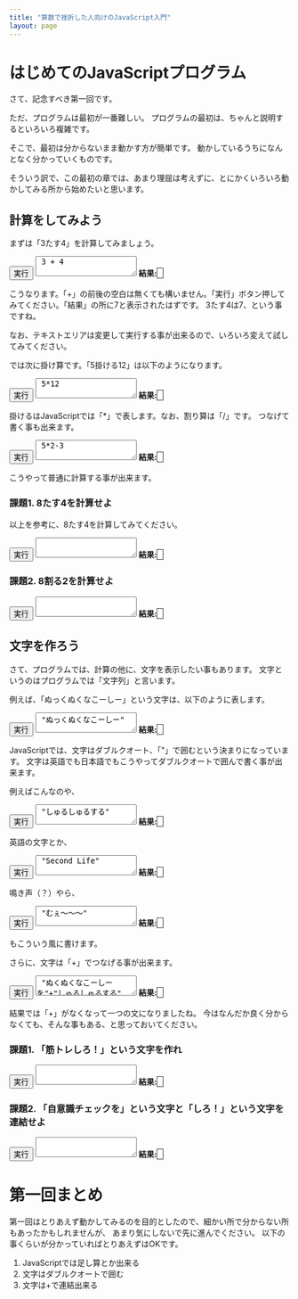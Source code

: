 ```yaml
---
title: "算数で挫折した人向けのJavaScript入門"
layout: page
---
```


<link rel="stylesheet" href="https://cdnjs.cloudflare.com/ajax/libs/codemirror/5.35.0/codemirror.css" />
<script src="https://cdnjs.cloudflare.com/ajax/libs/codemirror/5.35.0/codemirror.js"></script>
<script src="https://cdnjs.cloudflare.com/ajax/libs/codemirror/5.35.0/mode/javascript/javascript.js"></script>
<style>
    .CodeMirror { height: auto; border: 1px solid #ddd; }
    .console { border: 1px solid #333; color: rgb(48, 68, 216); padding: 0px 5px 0px 5px; }
</style>

<script type="text/javascript" src="https://rawgit.com/karino2/js-introduction/master/scripts/env.js"></script>
<script>
  document.body.onload = function() {
    var idlist = ["ex1", "ex2", "ex3", "ex4", "ex5", "ex6", "ex7", "ex8", "q1", "q2", "q3", "q4"];
    setupAll(idlist);
  }
</script>

# はじめてのJavaScriptプログラム

さて、記念すべき第一回です。

ただ、プログラムは最初が一番難しい。
プログラムの最初は、ちゃんと説明するといろいろ複雑です。

そこで、最初は分からないまま動かす方が簡単です。
動かしているうちになんとなく分かっていくものです。

そういう訳で、この最初の章では、あまり理屈は考えずに、とにかくいろいろ動かしてみる所から始めたいと思います。

## 計算をしてみよう

まずは「3たす4」を計算してみましょう。

<div id="ex1">
<input type="button" value="実行" />
<textarea>
 3 + 4</textarea>
<b>結果:</b> <span class="console"></span><br>
</div>


こうなります。「+」の前後の空白は無くても構いません。「実行」ボタン押してみてください。「結果」の所に7と表示されたはずです。
3たす4は7、という事ですね。

なお、テキストエリアは変更して実行する事が出来るので、いろいろ変えて試してみてください。

では次に掛け算です。「5掛ける12」は以下のようになります。

<div id="ex2">
<input type="button" value="実行" />
<textarea>
 5*12</textarea>
<b>結果:</b> <span class="console"></span><br>
</div>


掛けるはJavaScriptでは「*」で表します。なお、割り算は「/」です。
つなげて書く事も出来ます。

<div id="ex3">
<input type="button" value="実行" />
<textarea>
 5*2-3</textarea>
<b>結果:</b> <span class="console"></span><br>
</div>

こうやって普通に計算する事が出来ます。


### 課題1. 8たす4を計算せよ

以上を参考に、8たす4を計算してみてください。

<div id="q1">
<input type="button" value="実行" />
<textarea>
</textarea>
<b>結果:</b> <span class="console"></span><br>
</div>

### 課題2. 8割る2を計算せよ

<div id="q2">
<input type="button" value="実行" />
<textarea>
</textarea>
<b>結果:</b> <span class="console"></span><br>
</div>


## 文字を作ろう

さて、プログラムでは、計算の他に、文字を表示したい事もあります。
文字というのはプログラムでは「文字列」と言います。

例えば、「ぬっくぬくなこーしー」という文字は、以下のように表します。

<div id="ex4">
<input type="button" value="実行" />
<textarea>
 "ぬっくぬくなこーしー"</textarea>
<b>結果:</b> <span class="console"></span><br>
</div>

JavaScriptでは、文字はダブルクオート、「"」で囲むという決まりになっています。
文字は英語でも日本語でもこうやってダブルクオートで囲んで書く事が出来ます。

例えばこんなのや、

<div id="ex5">
<input type="button" value="実行" />
<textarea>
 "しゅるしゅるする"</textarea>
<b>結果:</b> <span class="console"></span><br>
</div>


英語の文字とか、
<div id="ex6">
<input type="button" value="実行" />
<textarea>
 "Second Life"</textarea>
<b>結果:</b> <span class="console"></span><br>
</div>


鳴き声（？）やら、
<div id="ex7">
<input type="button" value="実行" />
<textarea>
 "むぇ〜〜〜"</textarea>
<b>結果:</b> <span class="console"></span><br>
</div>

もこういう風に書けます。

さらに、文字は「+」でつなげる事が出来ます。
<div id="ex8">
<input type="button" value="実行" />
<textarea>
 "ぬくぬくなこーしーを"+"しゅるしゅるする"</textarea>
<b>結果:</b> <span class="console"></span><br>
</div>

結果では「+」がなくなって一つの文になりましたね。
今はなんだか良く分からなくても、そんな事もある、と思っておいてください。

### 課題1. 「筋トレしろ！」という文字を作れ

<div id="q3">
<input type="button" value="実行" />
<textarea>
</textarea>
<b>結果:</b> <span class="console"></span><br>
</div>


### 課題2. 「自意識チェックを」という文字と「しろ！」という文字を連結せよ

<div id="q4">
<input type="button" value="実行" />
<textarea>
</textarea>
<b>結果:</b> <span class="console"></span><br>
</div>


# 第一回まとめ

第一回はとりあえず動かしてみるのを目的としたので、細かい所で分からない所もあったかもしれませんが、
あまり気にしないで先に進んでください。
以下の事くらいが分かっていればとりあえずはOKです。

1. JavaScriptでは足し算とか出来る
2. 文字はダブルクオートで囲む
3. 文字は+で連結出来る


